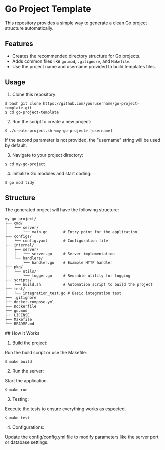 # Go Project Template

This repository provides a simple way to generate a clean Go project structure automatically.

## Features

- Creates the recommended directory structure for Go projects.
- Adds common files like `go.mod`, `.gitignore`, and `Makefile`.
- Use the project name and username provided to build templates files.

## Usage

1. Clone this repository:

```
$ bash git clone https://github.com/yourusername/go-project-template.git
$ cd go-project-template
```

2. Run the script to create a new project:

```
$ ./create-project.sh <my-go-project> [username]
```

If the second parameter is not provided, the "username" string will be used by default.

3. Navigate to your project directory:

```
$ cd my-go-project
```

4. Initialize Go modules and start coding:

```
$ go mod tidy
```

## Structure

The generated project will have the following structure:

```
my-go-project/
├── cmd/
│   └── server/
│       └── main.go       # Entry point for the application
├── configs/
│   └── config.yaml       # Configuration file
├── internal/
│   ├── server/
│   │   └── server.go     # Server implementation
│   └── handlers/
│       └── handler.go    # Example HTTP handler
├── pkg/
│   └── utils/
│       └── logger.go     # Reusable utility for logging
├── scripts/
│   └── build.sh          # Automation script to build the project
├── test/
│   └── integration_test.go # Basic integration test
├── .gitignore
├── docker-compose.yml
├── Dockerfile
├── go.mod
├── LICENSE
├── Makefile
└── README.md
```

## How It Works

1. Build the project:

Run the build script or use the Makefile.

```$ make build```

2. Run the server:

Start the application.

```$ make run```

3. Testing:

Execute the tests to ensure everything works as espected.

```$ make test```

4. Configurations:

Update the config/config.yml file to modify parameters like the server port or database settings.